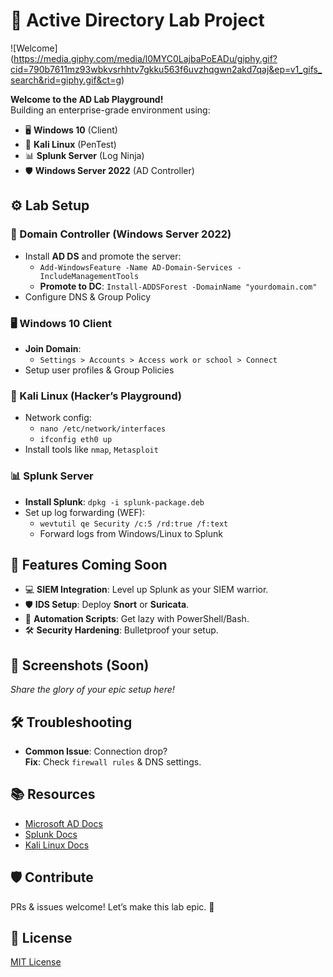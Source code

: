 # 🚀 Active Directory Lab Project

![Welcome] (https://media.giphy.com/media/l0MYC0LajbaPoEADu/giphy.gif?cid=790b7611mz93wbkvsrhhtv7gkku563f6uvzhqgwn2akd7qaj&ep=v1_gifs_search&rid=giphy.gif&ct=g)

**Welcome to the AD Lab Playground!**  
Building an enterprise-grade environment using:
- 🖥️ **Windows 10** (Client)
- 🐉 **Kali Linux** (PenTest)
- 📊 **Splunk Server** (Log Ninja)
- 🛡️ **Windows Server 2022** (AD Controller)

## ⚙️ Lab Setup

### 🔧 Domain Controller (Windows Server 2022)
- Install **AD DS** and promote the server:
  - `Add-WindowsFeature -Name AD-Domain-Services -IncludeManagementTools`
  - **Promote to DC**: `Install-ADDSForest -DomainName "yourdomain.com"`
- Configure DNS & Group Policy

### 🖥️ Windows 10 Client
- **Join Domain**:
  - `Settings > Accounts > Access work or school > Connect`
- Setup user profiles & Group Policies

### 🐉 Kali Linux (Hacker’s Playground)
- Network config:
  - `nano /etc/network/interfaces`
  - `ifconfig eth0 up`
- Install tools like `nmap`, `Metasploit`

### 📊 Splunk Server
- **Install Splunk**: `dpkg -i splunk-package.deb`
- Set up log forwarding (WEF):
  - `wevtutil qe Security /c:5 /rd:true /f:text`
  - Forward logs from Windows/Linux to Splunk

## 🌟 Features Coming Soon
- 💻 **SIEM Integration**: Level up Splunk as your SIEM warrior.
- 🛡️ **IDS Setup**: Deploy **Snort** or **Suricata**.
- 🔄 **Automation Scripts**: Get lazy with PowerShell/Bash.
- 🛠️ **Security Hardening**: Bulletproof your setup.

## 📸 Screenshots (Soon)
_Share the glory of your epic setup here!_

## 🛠️ Troubleshooting
- **Common Issue**: Connection drop?  
  **Fix**: Check `firewall rules` & DNS settings.

## 📚 Resources
- [Microsoft AD Docs](https://docs.microsoft.com/windows-server/identity/active-directory-domain-services)
- [Splunk Docs](https://docs.splunk.com/Documentation/Splunk/latest/User/WelcometotheSplunkUserDocumentation)
- [Kali Linux Docs](https://www.kali.org/docs/)

## 🛡️ Contribute
PRs & issues welcome! Let’s make this lab epic. 🎉

## 📜 License
[MIT License](LICENSE)
